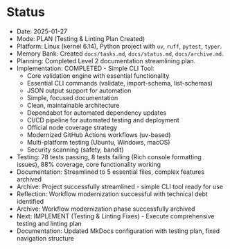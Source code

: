 # Status

- Date: 2025-01-27
- Mode: PLAN (Testing & Linting Plan Created)
- Platform: Linux (kernel 6.14), Python project with `uv`, `ruff`, `pytest`, `typer`.
- Memory Bank: Created `docs/tasks.md`, `docs/status.md`, `docs/archive.md`.
- Planning: Completed Level 2 documentation streamlining plan.
- Implementation: COMPLETED - Simple CLI Tool:
  - Core validation engine with essential functionality
  - Essential CLI commands (validate, import-schema, list-schemas)
  - JSON output support for automation
  - Simple, focused documentation
  - Clean, maintainable architecture
  - Dependabot for automated dependency updates
  - CI/CD pipeline for automated testing and deployment
  - Official node coverage strategy
  - Modernized GitHub Actions workflows (uv-based)
  - Multi-platform testing (Ubuntu, Windows, macOS)
  - Security scanning (safety, bandit)
- Testing: 78 tests passing, 8 tests failing (Rich console formatting issues), 88% coverage, core functionality working
- Documentation: Streamlined to 5 essential files, complex features archived
- Archive: Project successfully streamlined - simple CLI tool ready for use
- Reflection: Workflow modernization successful with technical debt identified
- Archive: Workflow modernization phase successfully archived
- Next: IMPLEMENT (Testing & Linting Fixes) - Execute comprehensive testing and linting plan
- Documentation: Updated MkDocs configuration with testing plan, fixed navigation structure
